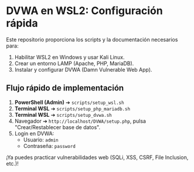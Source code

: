# DVWA en WSL2: Configuración rápida

Este repositorio proporciona los scripts y la documentación necesarios para:

1. Habilitar WSL2 en Windows y usar Kali Linux.
2. Crear un entorno LAMP (Apache, PHP, MariaDB).
3. Instalar y configurar DVWA (Damn Vulnerable Web App).

## Flujo rápido de implementación

1. **PowerShell (Admin)** ➔ `scripts/setup_wsl.sh`
2. **Terminal WSL** ➔ `scripts/setup_php_mariadb.sh`
3. **Terminal WSL** ➔ `scripts/setup_dvwa.sh`
4. Navegador ➔ `http://localhost/DVWA/setup.php`, pulsa "Crear/Restablecer base de datos".
5. Login en DVWA: 
   - Usuario: `admin`
   - Contraseña: `password`

¡Ya puedes practicar vulnerabilidades web (SQLi, XSS, CSRF, File Inclusion, etc.)!

